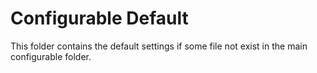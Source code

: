 # Configurable Default

This folder contains the default settings if some file not exist in the main configurable folder.